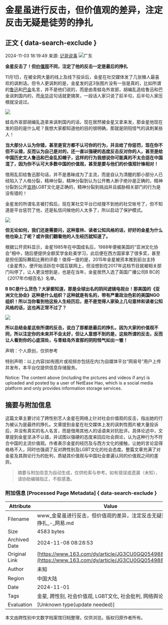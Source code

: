 # 金星虽进行反击，但价值观的差异，注定反击无疑是徒劳的挣扎

## 正文 { data-search-exclude }


2024-11-03 18:19:49 来源: [记哥说事](https://www.163.com/dy/media/T1554721619563.html) ![](https://static.ws.126.net/163/f2e/dy_media/dy_media/static/images/ipLocation.f6d00eb.svg)广东 

**金星反击了！但[价值观](https://ent.163.com/keywords/4/f/4ef7503c89c2/1.html)不同，注定了他的反击一定是最后的挣扎**

11月1日，在被全网大量的线上及线下投诉后，金星在社交媒体发了几张殖人最喜欢的讽刺话。但令人更讽刺的是，金星发的这3张图片没有一张是真的，比如所谓的[鲁迅](https://ent.163.com/keywords/9/8/9c818fc5/1.html)和[巴金](https://ent.163.com/keywords/5/f/5df491d1/1.html)名言，并不是他们说的，而是由青蛙岛外宣部，胡编乱造给鲁迅和巴金讽刺国内的，而[余华](https://ent.163.com/keywords/4/5/4f59534e/1.html)这句话就更搞笑，一段话人家只说了前半句，后半句人家压根就没说过。

![](https://nimg.ws.126.net/?url=http%3A%2F%2Fdingyue.ws.126.net%2F2024%2F1103%2Fc2d6e898j00smddyh001qd000rs00hom.jpg&thumbnail=660x2147483647&quality=80&type=jpg)

蛙岛外宣部胡编乱造拿来讽刺国内的话，现在居然被金星又拿来发，那金星他现在发的目的是什么呢？我想大家都知道他的目的很明确，那就是阴阳怪气的讽刺某些人！

**当大部分人认为你错，甚至是官方都不认可你的行为，并且给了你惩罚，现在你不但不认错，反而认为自己是对的，还一直以强硬的态度反击反对你的人，甚至是给中国历史文人鲁迅和巴金乱扣帽子，这样的行为我想说你可能真的不太合适在中国混了，因为你不认可大多数中国的价值观，甚至是要与他们的价值观针锋相对！**

借用乱扣给鲁迅那句话，并不是愚昧成为了主流，而是自认为清醒的那小部分人已经陷入了人格分裂，精神分裂，精神分裂到认为公开教人断子绝孙是正确的，精神分裂到公开[宣扬](https://ent.163.com/keywords/5/a/5ba3626c/1.html)LGBT文化是正确的，精神分裂到挑战并且威胁相关部门的行为是没有错的！

金星发的所谓名言被打假后，现在某社交平台已经搜不到他的社交账号了，但不知道是平台惩罚了他，还是私信问候他的人太多了，所以启动了保护模式。

![](https://nimg.ws.126.net/?url=http%3A%2F%2Fdingyue.ws.126.net%2F2024%2F1103%2F7ca98524j00smddyh001gd0012200iwm.jpg&thumbnail=660x2147483647&quality=80&type=jpg)

**但无论如何，我们还是需要问，这种意林、读者公知风格的话，好好的金星为什么他也染上了呢？或许我们翻看他的人生经历就知道了。**

根据公开资料显示，金星1985年在中国成名后，1988年便被美国的“亚洲文化协会”相中，随后便提供全额奖学金赴美学习，此后便在西方国家拿了很多奖，甚至是担任国际舞蹈比赛的评委！值得一提的是，2015年金星被资本推到前台主持《金星秀》，便开始活跃在中国互联网上，但没想到在2017年这档节目就被相关部门叫停了，让人更没想到是，也是在当年，金星居然入选了英国广播公司B BC的《2017年巾帼百名》名单。

**B BC是什么货色？大家都知道，那是全球出名的阴间滤镜电视台！那美国的《亚洲文化协会》这种是什么组织？这种就是有名的，带有严重政治色彩的美国NGO组织！所以当你看到他这些人生经历后，是不是觉得人家染上几句意林和读者公知风格的话，这也再正常不过了？**

![](https://nimg.ws.126.net/?url=http%3A%2F%2Fdingyue.ws.126.net%2F2024%2F1103%2F4fe15133j00smddyn039ed001ug00xam.jpg&thumbnail=660x2147483647&quality=80&type=jpg)

**所以总结金星这些所谓的反击，说白了那都是最后的挣扎，因为大家的价值观不同，所以注定你的未来并不会太好，但让人意想不到的是，这些所谓的反击，反而让人看到你的心底深处，与青蛙岛外宣部的阴阳怪气如出一辙！**

声明：个人原创，仅供参考

特别声明：以上内容(如有图片或视频亦包括在内)为自媒体平台“网易号”用户上传并发布，本平台仅提供信息存储服务。

Notice: The content above (including the pictures and videos if any) is uploaded and posted by a user of NetEase Hao, which is a social media platform and only provides information storage services.
<!-- tcd_original_link https://www.163.com/dy/article/JG3CU0GQ054988KY.html -->
## 摘要与附加信息

<!-- tcd_abstract -->
这篇文章主要讨论了跨性别艺人金星在网络上针对社会价值观的反击，指出她的行为被认为是最终的挣扎。文章提到金星在社交媒体上发的讽刺性图片被大量投诉后，并没有真实的名人名言，而是借用其他人的话语来对抗批评。具体论述中，文章提到金星坚决不认错，并试图以强硬的态度来回应社会舆论，认为这种行为不符合中国的主流价值观。作者表示金星的经历及与西方文化的接触，让她的言论显得格格不入，同时也强调了反对跨性别及LGBT文化的社会态度。整篇文章充满了对金星及其舆论行为的批判，质疑其价值观与中国社会普遍认同的价值观之间的差异。
<!-- tcd_abstract_end -->

> 摘要与附加信息为自动生成，仅供检索与参考。如有错误或遗漏（未知），请协助编辑指正，不胜感激。

### 附加信息 [Processed Page Metadata] { data-search-exclude }

| Attribute       | Value                                  |
|-----------------|----------------------------------------|
| Filename        | www_金星虽进行反击，但价值观的差异，注定反击无疑是徒劳的挣扎_-_网易.md                             |
| Size            | 4583 bytes                           |
| Archived Date   | 2024-11-08 08:28:53                             |
| Original Link   | [https://www.163.com/dy/article/JG3CU0GQ054988KY.html](https://www.163.com/dy/article/JG3CU0GQ054988KY.html)                       |
| Author          | 未知                               |
| Region          | 中国大陆                               |
| Date            | 2024-11-01                                 |
| Tags            | 金星, 跨性别, 社会价值观, LGBT文化, 社会批判, 网络舆论                                 |
| Evaluation            | [Unknown type(update needed)]                                 |
<!-- tcd_table_end -->

本文由跨性别中文数字档案馆归档整理，仅供浏览。版权归原作者所有。
